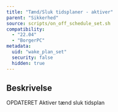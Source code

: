 ```yaml
---
title: "Tænd/Sluk tidsplaner - aktiver"
parent: "Sikkerhed"
source: scripts/on_off_schedule_set.sh
compatibility:
  - "22.04"
  - "BorgerPC"
metadata:
  uid: "wake_plan_set"
  security: false
  hidden: true
---
```


## Beskrivelse
OPDATERET
Aktiver tænd sluk tidsplan
